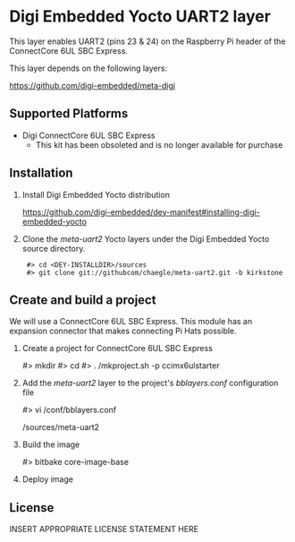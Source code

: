 Digi Embedded Yocto UART2 layer
============================================

This layer enables UART2 (pins 23 & 24) on the Raspberry Pi header of the ConnectCore 6UL 
SBC Express.

This layer depends on the following layers:

https://github.com/digi-embedded/meta-digi


Supported Platforms
-------------------

  * Digi ConnectCore 6UL SBC Express
    * This kit has been obsoleted and is no longer available for purchase 


Installation
------------
1. Install Digi Embedded Yocto distribution

    https://github.com/digi-embedded/dey-manifest#installing-digi-embedded-yocto

2. Clone the *meta-uart2* Yocto layers under the Digi Embedded Yocto source 
   directory.

        #> cd <DEY-INSTALLDIR>/sources
        #> git clone git://githubcom/chaegle/meta-uart2.git -b kirkstone 


Create and build a project
--------------------------

We will use a ConnectCore 6UL SBC Express. This module has an expansion
connector that makes connecting Pi Hats possible.

1. Create a project for ConnectCore 6UL SBC Express

   #> mkdir <project-dir>
   #> cd <project-dir>
   #> . <DEY-INSTALLDIR>/mkproject.sh -p ccimx6ulstarter

2. Add the *meta-uart2* layer to the project's
  *bblayers.conf* configuration file

   #> vi <project-dir>/conf/bblayers.conf

   <DEY-INSTALLDIR>/sources/meta-uart2

3. Build the image

   #> bitbake core-image-base

4. Deploy image 


License
-------

INSERT APPROPRIATE LICENSE STATEMENT HERE
